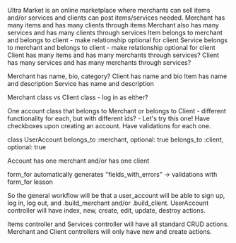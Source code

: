 Ultra Market is an online marketplace where merchants can sell items and/or services and clients can post items/services needed.
Merchant has many items and has many clients through items
Merchant also has many services and has many clients through services
Item belongs to merchant and belongs to client - make relationship optional for client
Service belongs to merchant and belongs to client - make relationship optional for client
Client has many items and has many merchants through services?
Client has many services and has many merchants through services?

Merchant has name, bio, category?
Client has name and bio
Item has name and description
Service has name and description

Merchant class vs Client class - log in as either?

One account class that belongs to Merchant or belongs to Client - different functionality for each, but with different ids? - Let's try this one!
Have checkboxes upon creating an account. Have validations for each one.

class UserAccount
  belongs_to :merchant, optional: true
  belongs_to :client, optional: true

Account has one merchant and/or has one client

form_for automatically generates "fields_with_errors" -> validations with form_for lesson

So the general workflow will be that a user_account will be able to sign up, log in, log out, and .build_merchant and/or .build_client. UserAccount controller will have index, new, create, edit, update, destroy actions.

Items controller and Services controller will have all standard CRUD actions. Merchant and Client controllers will only have new and create actions.
